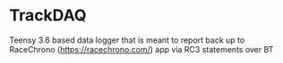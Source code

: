 # TrackDAQ
Teensy 3.6 based data logger that is meant to report back up to RaceChrono (https://racechrono.com/) app via RC3 statements over BT
